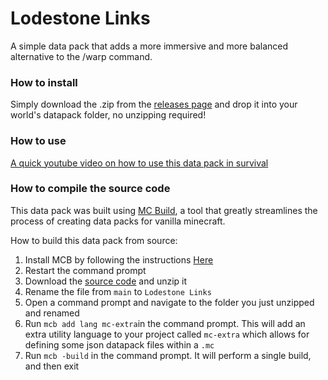 # Lodestone Links
A simple data pack that adds a more immersive and more balanced alternative to the /warp command.
### How to install
Simply download the .zip from the [releases page](https://github.com/SnaveSutit/datapack-lodestone-links/releases/) and drop it into your world's datapack folder, no unzipping required!
### How to use
[A quick youtube video on how to use this data pack in survival](https://youtu.be/-7aA_mV6XqU)
### How to compile the source code
This data pack was built using [MC Build](https://github.com/mc-build/mc-build), a tool that greatly streamlines the process of creating data packs for vanilla minecraft.

How to build this data pack from source:
1. Install MCB by following the instructions [Here](https://mcbuild.dev/docs/lang-mc/Getting-Started/#installing-mc-build)
2. Restart the command prompt
3. Download the [source code](https://github.com/SnaveSutit/datapack-lodestone-links/archive/main.zip) and unzip it
4. Rename the file from `main` to `Lodestone Links`
5. Open a command prompt and navigate to the folder you just unzipped and renamed
6. Run `mcb add lang mc-extra`in the command prompt. This will add an extra utility language to your project called `mc-extra` which allows for defining some json datapack files within a `.mc`
7. Run `mcb -build` in the command prompt. It will perform a single build, and then exit
